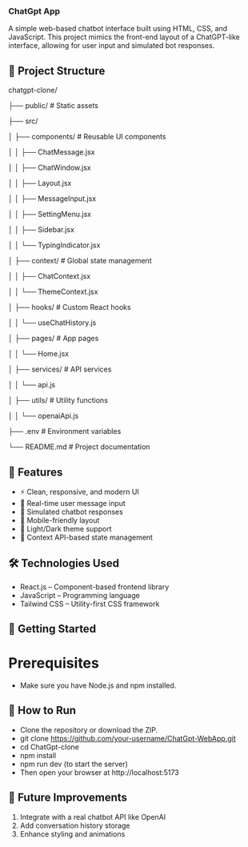### ChatGpt  App
A simple web-based chatbot interface built using HTML, CSS, and JavaScript. This project mimics the front-end layout of a ChatGPT-like interface, allowing for user input and simulated bot responses.

## 📁 Project Structure
chatgpt-clone/ 

├── public/                                   # Static assets

├── src/ 

│   ├── components/                           # Reusable UI components

│   │   ├── ChatMessage.jsx 

│   │   ├── ChatWindow.jsx 

│   │   ├── Layout.jsx 

│   │   ├── MessageInput.jsx 

│   │   ├── SettingMenu.jsx 

│   │   ├── Sidebar.jsx 

│   │   └── TypingIndicator.jsx 

│   ├── context/                              # Global state management

│   │   ├── ChatContext.jsx 

│   │   └── ThemeContext.jsx 

│   ├── hooks/                                # Custom React hooks

│   │   └── useChatHistory.js 

│   ├── pages/                                # App pages

│   │   └── Home.jsx 

│   ├── services/                             # API services

│   │   └── api.js 

│   ├── utils/                                # Utility functions

│   │   └── openaiApi.js 

├── .env                                       # Environment variables

└── README.md                                  # Project documentation


## 🚀 Features
- ⚡ Clean, responsive, and modern UI
- 💬 Real-time user message input
- 🤖 Simulated chatbot responses
- 📱 Mobile-friendly layout
- 🌙 Light/Dark theme support
- 🧠 Context API-based state management

## 🛠️ Technologies Used
- React.js – Component-based frontend library
- JavaScript – Programming language
- Tailwind CSS – Utility-first CSS framework

## 🧪 Getting Started
# Prerequisites
- Make sure you have Node.js and npm installed.

## 🧪 How to Run
- Clone the repository or download the ZIP.
- git clone https://github.com/your-username/ChatGpt-WebApp.git
- cd ChatGpt-clone
- npm install
- npm run dev (to start the server)
- Then open your browser at http://localhost:5173

## 📌 Future Improvements
1. Integrate with a real chatbot API like OpenAI
2. Add conversation history storage
3. Enhance styling and animations